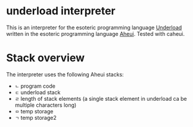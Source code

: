 # underload interpreter

This is an interpreter for the esoteric programming language [Underload](http://esolangs.org/wiki/Underload) written in the esoteric programming language [Aheui](http://esolangs.org/wiki/Aheui).
Tested with caheui.

Stack overview
======

The interpreter uses the following Aheui stacks:

* `ㄴ` program code
* `ㄷ` underload stack
* `ㄹ` length of stack elements (a single stack element in underload ca be multiple characters long)
* `ㅁ` temp storage
* `ㄱ` temp storage2
